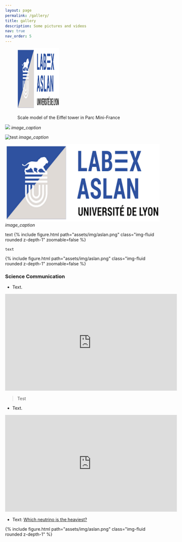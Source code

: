 ```yaml
---
layout: page
permalink: /gallery/
title: gallery
description: Some pictures and videos
nav: true
nav_order: 5
---
```



<figure>
  <p><img src="assets/img/aslan.png"
    width="136" height="200"
    alt="Eiffel tower">
  <figcaption>Scale model of the
    Eiffel tower in
    Parc Mini-France</figcaption>
</figure>

![]("assets/img/aslan.png")
*image_caption*

![test]("assets/img/aslan.png")
*image_caption*

<p>
    <img src="assets/img/aslan.png" alt>
    <em>image_caption</em>
</p>

<div class="image">
text
        {% include figure.html path="assets/img/aslan.png" class="img-fluid rounded z-depth-1" zoomable=false %}
</div>

	text
<div class="image">
        {% include figure.html path="assets/img/aslan.png" class="img-fluid rounded z-depth-1" zoomable=false %}
</div>

<h3> Science Communication </h3>

* Text.
<iframe width="560" height="315" src="https://www.youtube.com/embed/J4cEFFpZmuc" title="YouTube video player" frameborder="0" allow="accelerometer; autoplay; clipboard-write; encrypted-media; gyroscope; picture-in-picture" allowfullscreen></iframe>


> Test

* Text.
<iframe width="560" height="315" src="https://www.youtube.com/embed/H6nMUK6U5ls" title="YouTube video player" frameborder="0" allow="accelerometer; autoplay; clipboard-write; encrypted-media; gyroscope; picture-in-picture" allowfullscreen></iframe>

* Text:
 <a href="https://www.symmetrymagazine.org/article/which-neutrino-is-the-heaviest">Which neutrino is the heaviest?</a>
<div class="image">
        {% include figure.html path="assets/img/aslan.png" class="img-fluid rounded z-depth-1" %}
</div>










